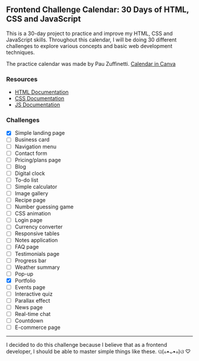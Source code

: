 ## Frontend Challenge Calendar: 30 Days of HTML, CSS and JavaScript

This is a 30-day project to practice and improve my HTML, CSS and JavaScript skills. Throughout this calendar, I will be doing 30 different challenges to explore various concepts and basic web development techniques. 

The practice calendar was made by Pau Zuffinetti. 
[Calendar in Canva](https://www.canva.com/design/DAGKB9Ndf7E/9DKa5mmAbDOkD-04pH-x7A/edit)

### Resources 

- [HTML Documentation](https://developer.mozilla.org/es/docs/Web/HTML)
- [CSS Documentation](https://developer.mozilla.org/es/docs/Web/CSS)
- [JS Documentation](https://developer.mozilla.org/es/docs/Web/JavaScript)

### Challenges 
- [x] Simple landing page
- [ ] Business card
- [ ] Navigation menu
- [ ] Contact form
- [ ] Pricing/plans page
- [ ] Blog
- [ ] Digital clock
- [ ] To-do list
- [ ] Simple calculator
- [ ] Image gallery
- [ ] Recipe page
- [ ] Number guessing game
- [ ] CSS animation
- [ ] Login page
- [ ] Currency converter
- [ ] Responsive tables
- [ ] Notes application
- [ ] FAQ page
- [ ] Testimonials page
- [ ] Progress bar
- [ ] Weather summary
- [ ] Pop-up
- [x] Portfolio
- [ ] Events page
- [ ] Interactive quiz
- [ ] Parallax effect
- [ ] News page
- [ ] Real-time chat
- [ ] Countdown
- [ ] E-commerce page

---
I decided to do this challenge because I believe that as a frontend developer, I should be able to master simple things like these.  ପ(๑•ᴗ•๑)ଓ ♡ 